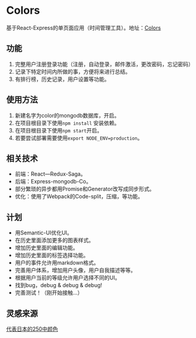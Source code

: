 # Colors

基于React-Express的单页面应用（时间管理工具）。地址：[Colors](https://colors.harryfyodor.tk)

## 功能
1. 完整用户注册登录功能（注册，自动登录，邮件激活，更改密码，忘记密码）
2. 记录下特定时间内所做的事，方便将来进行总结。
3. 有排行榜，历史记录，用户设置等功能。

## 使用方法
1. 新建名字为color的mongodb数据库，开启。
2. 在项目根目录下使用`npm install` 安装依赖。
3. 在项目根目录下使用`npm start`开启。
4. 若要尝试部署需要使用`export NODE_ENV=production`。

## 相关技术
* 前端：React—Redux-Saga。
* 后端：Express-mongodb-Co。
* 部分繁琐的异步都用Promise和Generator改写成同步形式。
* 优化：使用了Webpack的Code-split，压缩，等功能。

## 计划
* 用Semantic-UI优化UI。
* 在历史里面添加更多的图表样式。
* 增加历史里面的编辑功能。
* 增加历史里面的标签选择功能。
* 用户的事件允许用markdown格式。
* 完善用户体系，增加用户头像，用户自我描述等等。
* 根据用户当前的等级允许用户选择不同的UI。
* 找到bug，debug & debug & debug!
* 完善测试！（刚开始接触...）

## 灵感来源
[代表日本的250中颜色](http://nipponcolors.com)